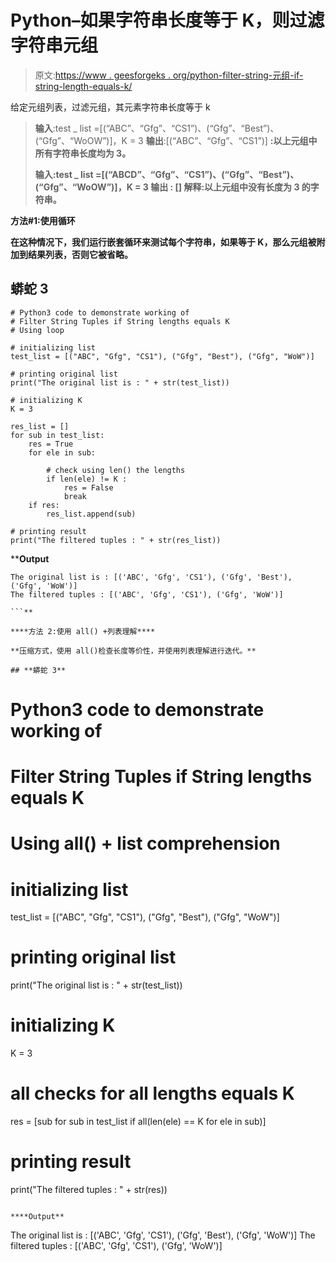 # Python–如果字符串长度等于 K，则过滤字符串元组

> 原文:[https://www . geesforgeks . org/python-filter-string-元组-if-string-length-equals-k/](https://www.geeksforgeeks.org/python-filter-string-tuples-if-string-lengths-equals-k/)

给定元组列表，过滤元组，其元素字符串长度等于 k

> **输入**:test _ list =[(“ABC”、“Gfg”、“CS1”)、(“Gfg”、“Best”)、(“Gfg”、“WoOW”)]，K = 3
> **输出**:[(“ABC”、“Gfg”、“CS1”)]
> **:以上元组中所有字符串长度均为 3。**
> 
> ****输入**:test _ list =[(“ABCD”、“Gfg”、“CS1”)、(“Gfg”、“Best”)、(“Gfg”、“WoOW”)]，K = 3
> **输出** : []
> **解释**:以上元组中没有长度为 3 的字符串。**

****方法#1:使用循环****

**在这种情况下，我们运行嵌套循环来测试每个字符串，如果等于 K，那么元组被附加到结果列表，否则它被省略。**

## **蟒蛇 3**

```
# Python3 code to demonstrate working of 
# Filter String Tuples if String lengths equals K
# Using loop

# initializing list
test_list = [("ABC", "Gfg", "CS1"), ("Gfg", "Best"), ("Gfg", "WoW")]

# printing original list
print("The original list is : " + str(test_list))

# initializing K 
K = 3

res_list = []
for sub in test_list:
    res = True 
    for ele in sub:

        # check using len() the lengths
        if len(ele) != K :
            res = False 
            break
    if res:
        res_list.append(sub)

# printing result 
print("The filtered tuples : " + str(res_list))
```

****Output**

```
The original list is : [('ABC', 'Gfg', 'CS1'), ('Gfg', 'Best'), ('Gfg', 'WoW')]
The filtered tuples : [('ABC', 'Gfg', 'CS1'), ('Gfg', 'WoW')]

```** 

****方法 2:使用 all() +列表理解****

**压缩方式，使用 all()检查长度等价性，并使用列表理解进行迭代。**

## **蟒蛇 3**

```
# Python3 code to demonstrate working of 
# Filter String Tuples if String lengths equals K
# Using all() + list comprehension

# initializing list
test_list = [("ABC", "Gfg", "CS1"), ("Gfg", "Best"), ("Gfg", "WoW")]

# printing original list
print("The original list is : " + str(test_list))

# initializing K 
K = 3

# all checks for all lengths equals K 
res = [sub for sub in test_list if all(len(ele) == K for ele in sub)]

# printing result 
print("The filtered tuples : " + str(res))
```

****Output**

```
The original list is : [('ABC', 'Gfg', 'CS1'), ('Gfg', 'Best'), ('Gfg', 'WoW')]
The filtered tuples : [('ABC', 'Gfg', 'CS1'), ('Gfg', 'WoW')]

```**